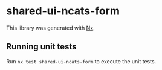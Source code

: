# shared-ui-ncats-form

This library was generated with [Nx](https://nx.dev).

## Running unit tests

Run `nx test shared-ui-ncats-form` to execute the unit tests.
